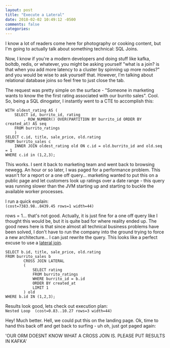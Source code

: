 ```yaml
---
layout: post
title: "Execute a Lateral"
date: 2018-02-02 10:49:12 -0500
comments: false
categories:
---
```


I know a lot of readers come here for photography or cooking content, but I'm going to actually talk about something technical: SQL Joins.  
  
Now, I know if you're a modern developers and doing stuff like kafka, boltdb, redis, or whatever, you might be asking yourself "what is a join? is that when you add more latency to a cluster by spinning up more nodes?" and you would be wise to ask yourself that. However, I'm talking about relational database joins so feel free to just close the tab.

The request was pretty simple on the surface - "Someone in marketing wants to know the the first rating associated with our burrito sales". Cool. So, being a SQL dinogator, I instantly went to a CTE to accomplish this:
```
WITH oldest_rating AS (
    SELECT id, burrito_id, rating
        , ROW_NUMBER() OVER(PARTITION BY burrito_id ORDER BY created_at) AS seq
    FROM burrito_ratings
    ) 
SELECT c.id, title, sale_price, old.rating
FROM burrito_sales c
    INNER JOIN oldest_rating old ON c.id = old.burrito_id and old.seq = 1
WHERE c.id in (1,2,3);
```

This works. I sent it back to marketing team and went back to browsing newegg. An hour or so later, I was paged for a performance problem. This wasn't for a report or a one off query... marketing wanted to put this on a public page and let customers look up ratings over a date range - this query was running slower than the JVM starting up and starting to buckle the available worker processes. 

I run a quick explain:  
`(cost=7383.98..8439.45 rows=1 width=44)`

rows = 1... that's not good. Actually, it is just fine for a one off query like I thought this would be, but it is quite bad for where reality ended up. The good news here is that since almost all technical business problems have been solved, I don't have to run the company into the ground trying to force a new architecture... I can just rewrite the query. This looks like a perfect excuse to use a [lateral join](https://www.postgresql.org/docs/current/static/queries-table-expressions.html).
```
SELECT b.id, title, sale_price, old.rating
FROM burrito_sales b
		CROSS JOIN LATERAL 
		(
			SELECT rating 
			FROM burrito_ratings
			WHERE burrito_id = b.id
			ORDER BY created_at
			LIMIT 1
		) old
WHERE b.id IN (1,2,3);
```
Results look good, lets check out execution plan:  
`Nested Loop  (cost=0.83..10.27 rows=3 width=44)`  

Hey! Much better. Hell, we could put this on the landing page. Ok, time to hand this back off and get back to surfing - uh oh, just got paged again:  
  
'OUR ORM DOESNT KNOW WHAT A CROSS JOIN IS. PLEASE PUT RESULTS IN KAFKA'